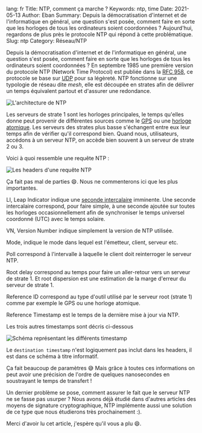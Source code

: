 lang: fr
Title: NTP, comment ça marche ?
Keywords: ntp, time
Date: 2021-05-13
Author: Eban
Summary: Depuis la démocratisation d'internet et de l'informatique en général, une question s'est posée, comment faire en sorte que les horloges de tous les ordinateurs soient coordonnées ? Aujourd'hui, regardons de plus près le protocole NTP qui répond à cette problématique.
Slug: ntp
Category: Réseau/NTP

Depuis la démocratisation d'internet et de l'informatique en général, une question s'est posée, comment faire en sorte que les horloges de tous les ordinateurs soient coordonnées ? En septembre 1985 une première version du protocole NTP (Network Time Protocol) est publiée dans la [RFC 958](https://datatracker.ietf.org/doc/html/rfc958), ce protocole se base sur [UDP](https://ilearned.eu/udp.html) pour sa légèreté. NTP fonctionne sur une typologie de réseau dite *mesh*, elle est découpée en strates afin de délivrer un temps équivalent partout et d'assurer une redondance.

![L'architecture de NTP](/static/img/ntp/schema_archi.webp)

Les serveurs de strate 1 sont les horloges principales, le temps qu'elles donne peut provenir de différentes sources comme le [GPS](https://en.wikipedia.org/wiki/Global_Positioning_System) ou une [horloge atomique](https://fr.wikipedia.org/wiki/Horloge_atomique). Les serveurs des strates plus basse s'échangent entre eux leur temps afin de vérifier qu'il correspond bien. Quand nous, utilisateurs, accédons à un serveur NTP, on accède bien souvent à un serveur de strate 2 ou 3.

Voici à quoi ressemble une requête NTP :

![Les headers d'une requête NTP](/static/img/ntp/schema_headers.webp)

Ça fait pas mal de parties 😄. Nous ne commenterons ici que les plus importantes.

LI, Leap Indicator indique une [seconde intercalaire](https://fr.m.wikipedia.org/wiki/Seconde_intercalaire) imminente. Une seconde intercalaire correspond, pour faire simple, à une seconde ajoutée sur toutes les horloges occasionnellement afin de synchroniser le temps universel coordonné (UTC) avec le temps solaire.

VN, Version Number indique simplement la version de NTP utilisée.

Mode, indique le mode dans lequel est l'émetteur, client, serveur etc.

Poll correspond à l'intervalle à laquelle le client doit reinterroger le serveur NTP.

Root delay correspond au temps pour faire un aller-retour vers un serveur de strate 1. Et root dispersion est une estimation de la marge d'erreur du serveur de strate 1.

Reference ID correspond au type d'outil utilisé par le serveur root (strate 1) comme par exemple le GPS ou une horloge atomique.

Reference Timestamp est le temps de la dernière mise à jour via NTP.

Les trois autres timestamps sont décris ci-dessous

![Schéma représentant les différents timestamp](/static/img/ntp/schema_timestamps.webp)

Le `destination timestamp` n'est logiquement pas inclut dans les headers, il est dans ce schéma à titre informatif.

Ça fait beaucoup de paramètres 😅 Mais grâce à toutes ces informations on peut avoir une précision de l'ordre de quelques nanosecondes en soustrayant le temps de transfert !

Un dernier problème se pose, comment assurer le fait que le serveur NTP ne se fasse pas usurper ? Nous avons déjà étudié dans d'autres articles des moyens de signature cryptographique, NTP implémente aussi une solution de ce type que nous étudierons très prochainement :).

Merci d'avoir lu cet article, j'espère qu'il vous a plu 😄.
